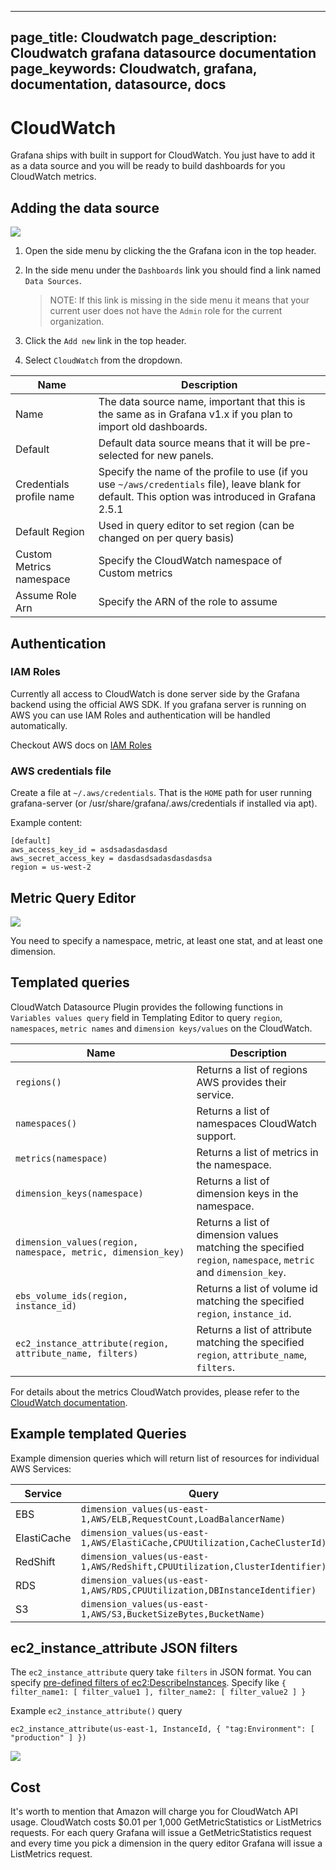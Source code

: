 ----
page_title: Cloudwatch
page_description: Cloudwatch grafana datasource documentation
page_keywords: Cloudwatch, grafana, documentation, datasource, docs
---

# CloudWatch

Grafana ships with built in support for CloudWatch. You just have to add it as a data source and you will
be ready to build dashboards for you CloudWatch metrics.

## Adding the data source
![](/img/cloudwatch/cloudwatch_add.png)

1. Open the side menu by clicking the the Grafana icon in the top header.
2. In the side menu under the `Dashboards` link you should find a link named `Data Sources`.

    > NOTE: If this link is missing in the side menu it means that your current user does not have the `Admin` role for the current organization.

3. Click the `Add new` link in the top header.
4. Select `CloudWatch` from the dropdown.

Name | Description
------------ | -------------
Name | The data source name, important that this is the same as in Grafana v1.x if you plan to import old dashboards.
Default | Default data source means that it will be pre-selected for new panels.
Credentials profile name | Specify the name of the profile to use (if you use `~/aws/credentials` file), leave blank for default. This option was introduced in Grafana 2.5.1
Default Region | Used in query editor to set region (can be changed on per query basis)
Custom Metrics namespace | Specify the CloudWatch namespace of Custom metrics
Assume Role Arn | Specify the ARN of the role to assume

## Authentication

### IAM Roles

Currently all access to CloudWatch is done server side by the Grafana backend using the official AWS SDK. If you grafana
server is running on AWS you can use IAM Roles and authentication will be handled automatically.

Checkout AWS docs on [IAM Roles](http://docs.aws.amazon.com/AWSEC2/latest/UserGuide/iam-roles-for-amazon-ec2.html)

### AWS credentials file

Create a file at `~/.aws/credentials`. That is the `HOME` path for user running grafana-server (or /usr/share/grafana/.aws/credentials if installed via apt).

Example content:

    [default]
    aws_access_key_id = asdsadasdasdasd
    aws_secret_access_key = dasdasdsadasdasdasdsa
    region = us-west-2


## Metric Query Editor

![](/img/cloudwatch/query_editor.png)

You need to specify a namespace, metric, at least one stat, and at least one dimension.

## Templated queries
CloudWatch Datasource Plugin provides the following functions in `Variables values query` field in Templating Editor to query `region`, `namespaces`, `metric names` and `dimension keys/values` on the CloudWatch.

Name | Description
------- | --------
`regions()` | Returns a list of regions AWS provides their service.
`namespaces()` | Returns a list of namespaces CloudWatch support.
`metrics(namespace)` | Returns a list of metrics in the namespace.
`dimension_keys(namespace)` | Returns a list of dimension keys in the namespace.
`dimension_values(region, namespace, metric, dimension_key)` | Returns a list of dimension values matching the specified `region`, `namespace`, `metric` and `dimension_key`.
`ebs_volume_ids(region, instance_id)` | Returns a list of volume id matching the specified `region`, `instance_id`.
`ec2_instance_attribute(region, attribute_name, filters)` | Returns a list of attribute matching the specified `region`, `attribute_name`, `filters`.

For details about the metrics CloudWatch provides, please refer to the [CloudWatch documentation](https://docs.aws.amazon.com/AmazonCloudWatch/latest/DeveloperGuide/CW_Support_For_AWS.html).

## Example templated Queries

Example dimension queries which will return list of resources for individual AWS Services:

Service | Query
------- | -----
EBS | `dimension_values(us-east-1,AWS/ELB,RequestCount,LoadBalancerName)`
ElastiCache | `dimension_values(us-east-1,AWS/ElastiCache,CPUUtilization,CacheClusterId)`
RedShift | `dimension_values(us-east-1,AWS/Redshift,CPUUtilization,ClusterIdentifier)`
RDS | `dimension_values(us-east-1,AWS/RDS,CPUUtilization,DBInstanceIdentifier)`
S3 | `dimension_values(us-east-1,AWS/S3,BucketSizeBytes,BucketName)`

## ec2_instance_attribute JSON filters

The `ec2_instance_attribute` query take `filters` in JSON format.
You can specify [pre-defined filters of ec2:DescribeInstances](http://docs.aws.amazon.com/AWSEC2/latest/APIReference/API_DescribeInstances.html).
Specify like `{ filter_name1: [ filter_value1 ], filter_name2: [ filter_value2 ] }`

Example `ec2_instance_attribute()` query

    ec2_instance_attribute(us-east-1, InstanceId, { "tag:Environment": [ "production" ] })

![](/img/v2/cloudwatch_templating.png)

## Cost

It's worth to mention that Amazon will charge you for CloudWatch API usage. CloudWatch costs
$0.01 per 1,000 GetMetricStatistics or ListMetrics requests. For each query Grafana will
issue a GetMetricStatistics request and every time you pick a dimension in the query editor
Grafana will issue a ListMetrics request.


